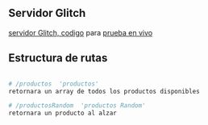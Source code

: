 ## Servidor Glitch

[servidor Glitch, codigo](https://glitch.com/edit/#!/achieved-eight-timpani?path=contDesafio.js%3A90%3A0) 
para [prueba en vivo](https://achieved-eight-timpani.glitch.me/)

## Estructura de rutas

```python

# /productos  'productos'
retornara un array de todos los productos disponibles

# /productosRandom  'productos Random'
retornara un producto al alzar